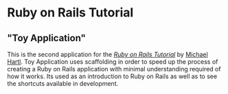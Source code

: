 # Ruby on Rails Tutorial

## "Toy Application"

This is the second application for the
[*Ruby on Rails Tutorial*](http://www.railstutorial.org/)
by [Michael Hartl](http://www.michaelhartl.com/). Toy Application uses scaffolding in order to speed up the process of creating a Ruby on Rails application with minimal understanding required of how it works. Its used as an introduction to Ruby on Rails as well as to see the shortcuts available in development. 

